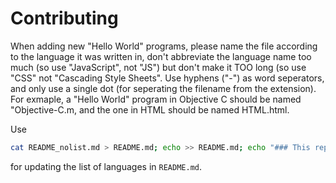 Contributing
============

When adding new "Hello World" programs, please name the file according to the language it was written in, don't abbreviate the language name too much (so use "JavaScript", not "JS") but don't make it TOO long (so use "CSS" not "Cascading Style Sheets". Use hyphens ("-") as word seperators, and only use a single dot (for seperating the filename from the extension). For exmaple, a "Hello World" program in Objective C should be named "Objective-C.m, and the one in HTML should be named HTML.html.

Use
```bash
cat README_nolist.md > README.md; echo >> README.md; echo "### This repository surrently contains "Hello World" programs in the following languages:" >> README.rb; ruby list_langs.rb >> README.md
```
for updating the list of languages in `README.md`.
